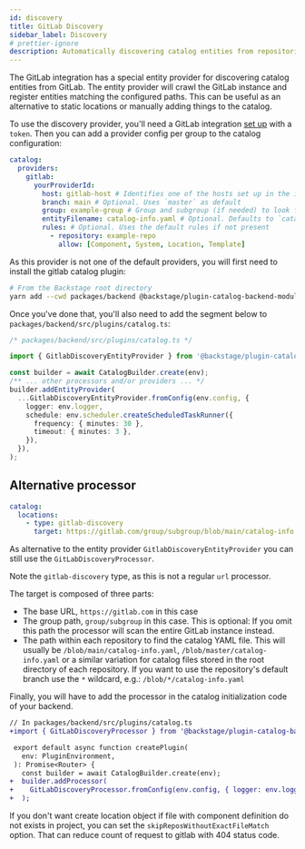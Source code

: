 ```yaml
---
id: discovery
title: GitLab Discovery
sidebar_label: Discovery
# prettier-ignore
description: Automatically discovering catalog entities from repositories in GitLab
---
```


The GitLab integration has a special entity provider for discovering catalog
entities from GitLab. The entity provider will crawl the GitLab instance and register
entities matching the configured paths. This can be useful as an alternative to
static locations or manually adding things to the catalog.

To use the discovery provider, you'll need a GitLab integration
[set up](locations.md) with a `token`. Then you can add a provider config per group
to the catalog configuration:

```yaml
catalog:
  providers:
    gitlab:
      yourProviderId:
        host: gitlab-host # Identifies one of the hosts set up in the integrations
        branch: main # Optional. Uses `master` as default
        group: example-group # Group and subgroup (if needed) to look for repositories
        entityFilename: catalog-info.yaml # Optional. Defaults to `catalog-info.yaml`
        rules: # Optional. Uses the default rules if not present
          - repository: example-repo
            allow: [Component, System, Location, Template]
```

As this provider is not one of the default providers, you will first need to install
the gitlab catalog plugin:

```bash
# From the Backstage root directory
yarn add --cwd packages/backend @backstage/plugin-catalog-backend-module-gitlab
```

Once you've done that, you'll also need to add the segment below to `packages/backend/src/plugins/catalog.ts`:

```ts
/* packages/backend/src/plugins/catalog.ts */

import { GitlabDiscoveryEntityProvider } from '@backstage/plugin-catalog-backend-module-gitlab';

const builder = await CatalogBuilder.create(env);
/** ... other processors and/or providers ... */
builder.addEntityProvider(
  ...GitlabDiscoveryEntityProvider.fromConfig(env.config, {
    logger: env.logger,
    schedule: env.scheduler.createScheduledTaskRunner({
      frequency: { minutes: 30 },
      timeout: { minutes: 3 },
    }),
  }),
);
```

## Alternative processor

```yaml
catalog:
  locations:
    - type: gitlab-discovery
      target: https://gitlab.com/group/subgroup/blob/main/catalog-info.yaml
```

As alternative to the entity provider `GitlabDiscoveryEntityProvider`
you can still use the `GitLabDiscoveryProcessor`.

Note the `gitlab-discovery` type, as this is not a regular `url` processor.

The target is composed of three parts:

- The base URL, `https://gitlab.com` in this case
- The group path, `group/subgroup` in this case. This is optional: If you omit
  this path the processor will scan the entire GitLab instance instead.
- The path within each repository to find the catalog YAML file. This will
  usually be `/blob/main/catalog-info.yaml`, `/blob/master/catalog-info.yaml` or
  a similar variation for catalog files stored in the root directory of each
  repository. If you want to use the repository's default branch use the `*`
  wildcard, e.g.: `/blob/*/catalog-info.yaml`

Finally, you will have to add the processor in the catalog initialization code
of your backend.

```diff
// In packages/backend/src/plugins/catalog.ts
+import { GitLabDiscoveryProcessor } from '@backstage/plugin-catalog-backend-module-gitlab';

 export default async function createPlugin(
   env: PluginEnvironment,
 ): Promise<Router> {
   const builder = await CatalogBuilder.create(env);
+  builder.addProcessor(
+    GitLabDiscoveryProcessor.fromConfig(env.config, { logger: env.logger })
+  );
```

If you don't want create location object if file with component definition do not exists in project, you can set the `skipReposWithoutExactFileMatch` option. That can reduce count of request to gitlab with 404 status code.

